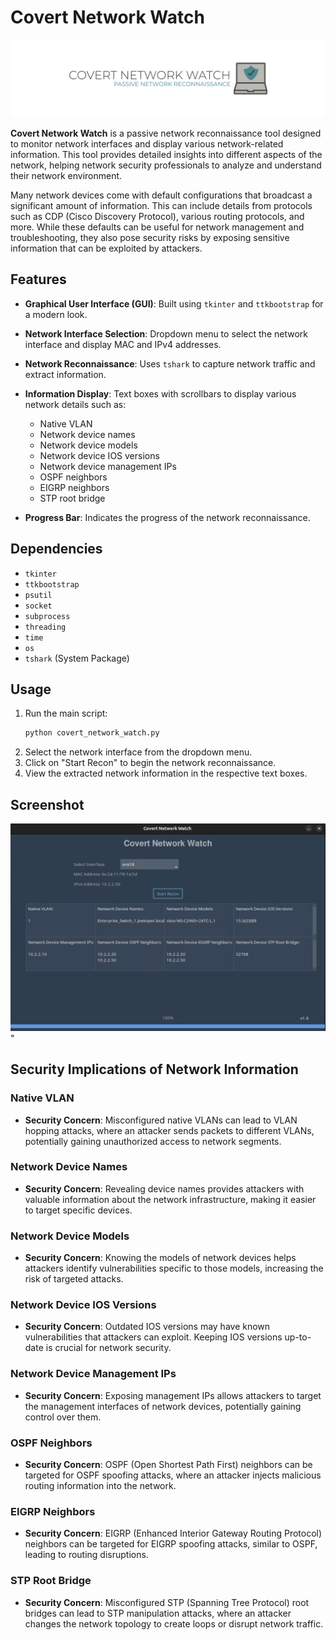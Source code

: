 # Covert Network Watch
![image](https://github.com/joejkopet/covertnetworkwatch/blob/main/logo.png)


**Covert Network Watch** is a passive network reconnaissance tool designed to monitor network interfaces and display various network-related information. This tool provides detailed insights into different aspects of the network, helping network security professionals to analyze and understand their network environment.

Many network devices come with default configurations that broadcast a significant amount of information. This can include details from protocols such as CDP (Cisco Discovery Protocol), various routing protocols, and more. While these defaults can be useful for network management and troubleshooting, they also pose security risks by exposing sensitive information that can be exploited by attackers.

## Features

- **Graphical User Interface (GUI)**: Built using `tkinter` and `ttkbootstrap` for a modern look.
- **Network Interface Selection**: Dropdown menu to select the network interface and display MAC and IPv4 addresses.
- **Network Reconnaissance**: Uses `tshark` to capture network traffic and extract information.
- **Information Display**: Text boxes with scrollbars to display various network details such as:
  
  - Native VLAN
  - Network device names
  - Network device models
  - Network device IOS versions
  - Network device management IPs
  - OSPF neighbors
  - EIGRP neighbors
  - STP root bridge
    
- **Progress Bar**: Indicates the progress of the network reconnaissance.

## Dependencies

- `tkinter`
- `ttkbootstrap`
- `psutil`
- `socket`
- `subprocess`
- `threading`
- `time`
- `os`
- `tshark` (System Package)


## Usage

1. Run the main script:
   ```bash
   python covert_network_watch.py
   ```
2. Select the network interface from the dropdown menu.
3. Click on "Start Recon" to begin the network reconnaissance.
4. View the extracted network information in the respective text boxes.

## Screenshot

![image](https://github.com/joejkopet/covertnetworkwatch/blob/main/screenshot.png)"

## Security Implications of Network Information

### Native VLAN
- **Security Concern**: Misconfigured native VLANs can lead to VLAN hopping attacks, where an attacker sends packets to different VLANs, potentially gaining unauthorized access to network segments.

### Network Device Names
- **Security Concern**: Revealing device names provides attackers with valuable information about the network infrastructure, making it easier to target specific devices.

### Network Device Models
- **Security Concern**: Knowing the models of network devices helps attackers identify vulnerabilities specific to those models, increasing the risk of targeted attacks.

### Network Device IOS Versions
- **Security Concern**: Outdated IOS versions may have known vulnerabilities that attackers can exploit. Keeping IOS versions up-to-date is crucial for network security.

### Network Device Management IPs
- **Security Concern**: Exposing management IPs allows attackers to target the management interfaces of network devices, potentially gaining control over them.

### OSPF Neighbors
- **Security Concern**: OSPF (Open Shortest Path First) neighbors can be targeted for OSPF spoofing attacks, where an attacker injects malicious routing information into the network.

### EIGRP Neighbors
- **Security Concern**: EIGRP (Enhanced Interior Gateway Routing Protocol) neighbors can be targeted for EIGRP spoofing attacks, similar to OSPF, leading to routing disruptions.

### STP Root Bridge
- **Security Concern**: Misconfigured STP (Spanning Tree Protocol) root bridges can lead to STP manipulation attacks, where an attacker changes the network topology to create loops or disrupt network traffic.
